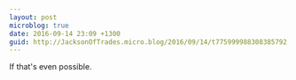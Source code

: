 ```yaml
---
layout: post
microblog: true
date: 2016-09-14 23:09 +1300
guid: http://JacksonOfTrades.micro.blog/2016/09/14/t775999988308385792.html
---
```

If that's even possible.
